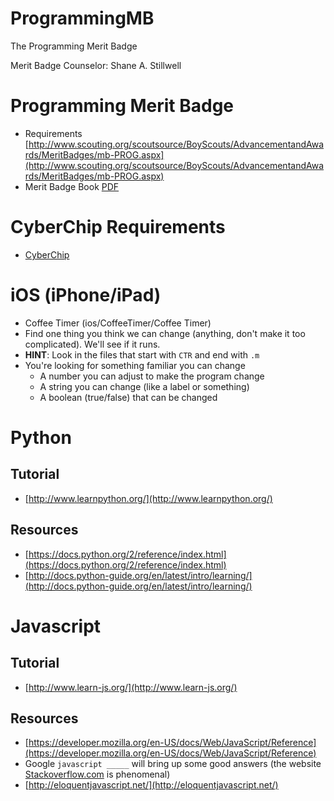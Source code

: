 # ProgrammingMB

The Programming Merit Badge

Merit Badge Counselor: Shane A. Stillwell

# Programming Merit Badge
* Requirements [http://www.scouting.org/scoutsource/BoyScouts/AdvancementandAwards/MeritBadges/mb-PROG.aspx](http://www.scouting.org/scoutsource/BoyScouts/AdvancementandAwards/MeritBadges/mb-PROG.aspx)
* Merit Badge Book [PDF](https://dl.dropboxusercontent.com/u/1445821/ProgrammingMeritBadge_616349.pdf)

# CyberChip Requirements

* [CyberChip](http://www.scouting.org/Training/YouthProtection/CyberChip.aspx)


# iOS (iPhone/iPad)

* Coffee Timer (ios/CoffeeTimer/Coffee Timer)
* Find one thing you think we can change (anything, don't make it too complicated). We'll see if it runs.
* **HINT**: Look in the files that start with `CTR` and end with `.m`
* You're looking for something familiar you can change
  * A number you can adjust to make the program change
  * A string you can change (like a label or something)
  * A boolean (true/false) that can be changed


# Python

## Tutorial
* [http://www.learnpython.org/](http://www.learnpython.org/)

## Resources
* [https://docs.python.org/2/reference/index.html](https://docs.python.org/2/reference/index.html)
* [http://docs.python-guide.org/en/latest/intro/learning/](http://docs.python-guide.org/en/latest/intro/learning/)

# Javascript

## Tutorial
* [http://www.learn-js.org/](http://www.learn-js.org/)

## Resources
* [https://developer.mozilla.org/en-US/docs/Web/JavaScript/Reference](https://developer.mozilla.org/en-US/docs/Web/JavaScript/Reference)
* Google `javascript _____` will bring up some good answers (the website [Stackoverflow.com](http://stackoverflow.com) is phenomenal)
* [http://eloquentjavascript.net/](http://eloquentjavascript.net/)


